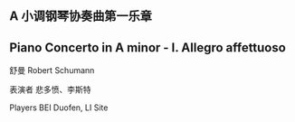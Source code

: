 ## A 小调钢琴协奏曲第一乐章
## Piano Concerto in A minor - I. Allegro affettuoso

舒曼
Robert Schumann

表演者  悲多愤、李斯特

Players BEI Duofen, LI Site
